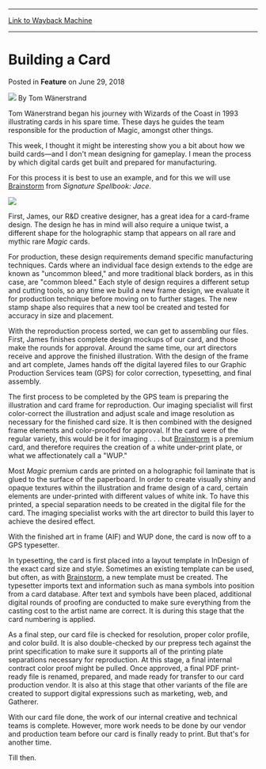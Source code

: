 
---
[Link to Wayback Machine](https://web.archive.org/web/20190912104103/https://magic.wizards.com/en/articles/archive/feature/building-card-2018-06-29)

[_metadata_:wayback_url]:- "https://magic.wizards.com/en/articles/archive/feature/building-card-2018-06-29"
[_metadata_:wayback_raw_url]:- "https://web.archive.org/web/20190912104103id_/https://magic.wizards.com/en/articles/archive/feature/building-card-2018-06-29"
[_metadata_:wayback_capture_timestamp]:- "2019-09-12 10:41:03+00:00"
[_metadata_:description]:- "A lot of work goes into the visual design of cards—especially for a special printing like Signature Spellbook: Jace!"
[_metadata_:generator]:- "Drupal 7 (http://drupal.org)"
---


Building a Card
===============



 Posted in **Feature**
 on June 29, 2018 






![](https://media.magic.wizards.com/styles/auth_small/public/images/person/Authorpic_Tom-Wanerstrand.jpg)
By Tom Wänerstrand




 Tom Wänerstrand began his journey with Wizards of the Coast in 1993 illustrating cards in his spare time. These days he guides the team responsible for the production of Magic, amongst other things. 






This week, I thought it might be interesting show you a bit about how we build cards—and I don't mean designing for gameplay. I mean the process by which digital cards get built and prepared for manufacturing.


For this process it is best to use an example, and for this we will use [Brainstorm](http://gatherer.wizards.com/Pages/Card/Details.aspx?name=Brainstorm) from *Signature Spellbook: Jace*.


![](https://media.wizards.com/2018/images/daily/NjRtBHvfPQ.jpg)


First, James, our R&D creative designer, has a great idea for a card-frame design. The design he has in mind will also require a unique twist, a different shape for the holographic stamp that appears on all rare and mythic rare *Magic* cards.


For production, these design requirements demand specific manufacturing techniques. Cards where an individual face design extends to the edge are known as "uncommon bleed," and more traditional black borders, as in this case, are "common bleed." Each style of design requires a different setup and cutting tools, so any time we build a new frame design, we evaluate it for production technique before moving on to further stages. The new stamp shape also requires that a new tool be created and tested for accuracy in size and placement.


With the reproduction process sorted, we can get to assembling our files. First, James finishes complete design mockups of our card, and those make the rounds for approval. Around the same time, our art directors receive and approve the finished illustration. With the design of the frame and art complete, James hands off the digital layered files to our Graphic Production Services team (GPS) for color correction, typesetting, and final assembly.


The first process to be completed by the GPS team is preparing the illustration and card frame for reproduction. Our imaging specialist will first color-correct the illustration and adjust scale and image resolution as necessary for the finished card size. It is then combined with the designed frame elements and color-proofed for approval. If the card were of the regular variety, this would be it for imaging . . . but [Brainstorm](http://gatherer.wizards.com/Pages/Card/Details.aspx?name=Brainstorm) is a premium card, and therefore requires the creation of a white under-print plate, or what we affectionately call a "WUP."


Most *Magic* premium cards are printed on a holographic foil laminate that is glued to the surface of the paperboard. In order to create visually shiny and opaque textures within the illustration and frame design of a card, certain elements are under-printed with different values of white ink. To have this printed, a special separation needs to be created in the digital file for the card. The imaging specialist works with the art director to build this layer to achieve the desired effect.


With the finished art in frame (AIF) and WUP done, the card is now off to a GPS typesetter.


In typesetting, the card is first placed into a layout template in InDesign of the exact card size and style. Sometimes an existing template can be used, but often, as with [Brainstorm](http://gatherer.wizards.com/Pages/Card/Details.aspx?name=Brainstorm), a new template must be created. The typesetter imports text and information such as mana symbols into position from a card database. After text and symbols have been placed, additional digital rounds of proofing are conducted to make sure everything from the casting cost to the artist name are correct. It is during this stage that the card numbering is applied.


As a final step, our card file is checked for resolution, proper color profile, and color build. It is also double-checked by our prepress tech against the print specification to make sure it supports all of the printing plate separations necessary for reproduction. At this stage, a final internal contract color proof might be pulled. Once approved, a final PDF print-ready file is renamed, prepared, and made ready for transfer to our card production vendor. It is also at this stage that other variants of the file are created to support digital expressions such as marketing, web, and Gatherer.


With our card file done, the work of our internal creative and technical teams is complete. However, more work needs to be done by our vendor and production team before our card is finally ready to print. But that's for another time.


Till then.







